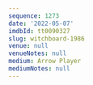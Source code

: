 ```yaml
---
sequence: 1273
date: '2022-05-07'
imdbId: tt0090327
slug: witchboard-1986
venue: null
venueNotes: null
medium: Arrow Player
mediumNotes: null
---
```


